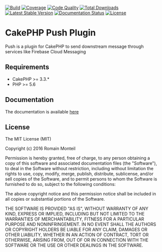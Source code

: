 [![Build](https://img.shields.io/travis/ker0x/cakephp-push/master.svg?maxAge=2592000&style=flat-square)](https://travis-ci.org/ker0x/cakephp-push)
[![Coverage](https://img.shields.io/coveralls/ker0x/cakephp-push/master.svg?maxAge=2592000&style=flat-square)](https://coveralls.io/github/ker0x/cakephp-push)
[![Code Quality](https://img.shields.io/scrutinizer/g/ker0x/cakephp-push.svg?maxAge=2592000&style=flat-square)](https://scrutinizer-ci.com/g/ker0x/cakephp-push/)
[![Total Downloads](https://img.shields.io/packagist/dt/ker0x/cakephp-push.svg?style=flat-square)](https://packagist.org/packages/ker0x/cakephp-push)
[![Latest Stable Version](https://img.shields.io/packagist/v/ker0x/cakephp-push.svg?style=flat-square)](https://packagist.org/packages/ker0x/cakephp-push)
[![Documentation Status](https://readthedocs.org/projects/cakephp-push/badge/?version=latest&style=flat-square)](http://cakephp-push.readthedocs.org/en/latest/?badge=latest)
[![License](https://img.shields.io/packagist/l/ker0x/cakephp-push.svg?maxAge=2592000&style=flat-square)](https://packagist.org/packages/ker0x/cakephp-push)

# CakePHP Push Plugin

Push is a plugin for CakePHP to send downstream message through services like Firebase Cloud Messaging

## Requirements

* CakePHP >= 3.3.*
* PHP >= 5.6

## Documentation

The documentation is available [here](http://cakephp-push.readthedocs.org/en/latest/)

## License

The MIT License (MIT)

Copyright (c) 2016 Romain Monteil

Permission is hereby granted, free of charge, to any person obtaining a copy
of this software and associated documentation files (the "Software"), to deal
in the Software without restriction, including without limitation the rights
to use, copy, modify, merge, publish, distribute, sublicense, and/or sell
copies of the Software, and to permit persons to whom the Software is
furnished to do so, subject to the following conditions:

The above copyright notice and this permission notice shall be included in all
copies or substantial portions of the Software.

THE SOFTWARE IS PROVIDED "AS IS", WITHOUT WARRANTY OF ANY KIND, EXPRESS OR
IMPLIED, INCLUDING BUT NOT LIMITED TO THE WARRANTIES OF MERCHANTABILITY,
FITNESS FOR A PARTICULAR PURPOSE AND NONINFRINGEMENT. IN NO EVENT SHALL THE
AUTHORS OR COPYRIGHT HOLDERS BE LIABLE FOR ANY CLAIM, DAMAGES OR OTHER
LIABILITY, WHETHER IN AN ACTION OF CONTRACT, TORT OR OTHERWISE, ARISING FROM,
OUT OF OR IN CONNECTION WITH THE SOFTWARE OR THE USE OR OTHER DEALINGS IN THE
SOFTWARE.
